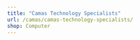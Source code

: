 ```yaml
---
title: "Camas Technology Specialists"
url: /camas/camas-technology-specialists/
shop: Computer
---
```

